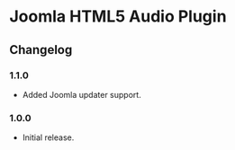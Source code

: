 # Joomla HTML5 Audio Plugin

## Changelog

### 1.1.0
- Added Joomla updater support.

### 1.0.0
- Initial release.
